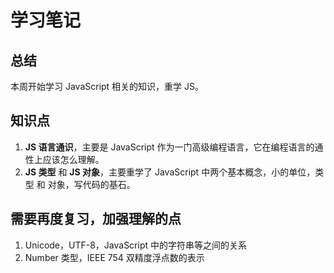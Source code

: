 # 学习笔记

## 总结

本周开始学习 JavaScript 相关的知识，重学 JS。

## 知识点

1. **JS 语言通识**，主要是 JavaScript 作为一门高级编程语言，它在编程语言的通性上应该怎么理解。
2. **JS 类型** 和 **JS 对象**，主要重学了 JavaScript 中两个基本概念，小的单位，类型 和 对象，写代码的基石。

## 需要再度复习，加强理解的点

1. Unicode，UTF-8，JavaScript 中的字符串等之间的关系
2. Number 类型，IEEE 754 双精度浮点数的表示
